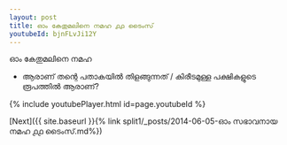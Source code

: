 ```yaml
---
layout: post
title: ഓം കേതുമലിനെ നമഹ ൧൧ ടൈംസ്
youtubeId: bjnFLvJi12Y
---
```

 
 
 ഓം കേതുമലിനെ നമഹ 
 
 -  ആരാണ് തന്റെ പതാകയിൽ തിളങ്ങുന്നത് / കിരീടമുള്ള പക്ഷികളുടെ രൂപത്തിൽ ആരാണ്? 
 
  
 
  
 
 
 
 
 
 


{% include youtubePlayer.html id=page.youtubeId %}
 
[Next]({{ site.baseurl }}{% link  split1/_posts/2014-06-05-ഓം സഭാവനായ നമഹ ൧൧ ടൈംസ്.md%})
 
